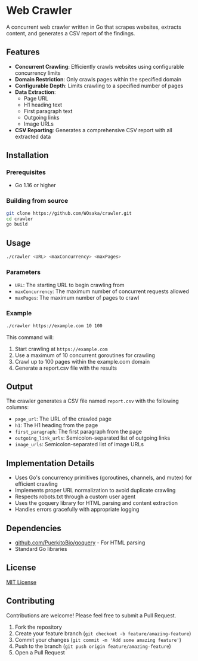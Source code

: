 # Web Crawler

A concurrent web crawler written in Go that scrapes websites, extracts content, and generates a CSV report of the findings.

## Features

- **Concurrent Crawling**: Efficiently crawls websites using configurable concurrency limits
- **Domain Restriction**: Only crawls pages within the specified domain
- **Configurable Depth**: Limits crawling to a specified number of pages
- **Data Extraction**:
  - Page URL
  - H1 heading text
  - First paragraph text
  - Outgoing links
  - Image URLs
- **CSV Reporting**: Generates a comprehensive CSV report with all extracted data

## Installation

### Prerequisites

- Go 1.16 or higher

### Building from source

```bash
git clone https://github.com/WOsaka/crawler.git
cd crawler
go build
```

## Usage

```bash
./crawler <URL> <maxConcurrency> <maxPages>
```

### Parameters

- `URL`: The starting URL to begin crawling from
- `maxConcurrency`: The maximum number of concurrent requests allowed
- `maxPages`: The maximum number of pages to crawl

### Example

```bash
./crawler https://example.com 10 100
```

This command will:

1. Start crawling at `https://example.com`
2. Use a maximum of 10 concurrent goroutines for crawling
3. Crawl up to 100 pages within the example.com domain
4. Generate a report.csv file with the results

## Output

The crawler generates a CSV file named `report.csv` with the following columns:

- `page_url`: The URL of the crawled page
- `h1`: The H1 heading from the page
- `first_paragraph`: The first paragraph from the page
- `outgoing_link_urls`: Semicolon-separated list of outgoing links
- `image_urls`: Semicolon-separated list of image URLs

## Implementation Details

- Uses Go's concurrency primitives (goroutines, channels, and mutex) for efficient crawling
- Implements proper URL normalization to avoid duplicate crawling
- Respects robots.txt through a custom user agent
- Uses the goquery library for HTML parsing and content extraction
- Handles errors gracefully with appropriate logging

## Dependencies

- [github.com/PuerkitoBio/goquery](https://github.com/PuerkitoBio/goquery) - For HTML parsing
- Standard Go libraries

## License

[MIT License](LICENSE)

## Contributing

Contributions are welcome! Please feel free to submit a Pull Request.

1. Fork the repository
2. Create your feature branch (`git checkout -b feature/amazing-feature`)
3. Commit your changes (`git commit -m 'Add some amazing feature'`)
4. Push to the branch (`git push origin feature/amazing-feature`)
5. Open a Pull Request
